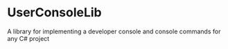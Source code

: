 # UserConsoleLib
A library for implementing a developer console and console commands for any C# project
